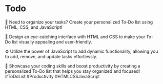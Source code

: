 # Todo


📝 Need to organize your tasks? Create your personalized To-Do list using HTML, CSS, and JavaScript!

🎨 Design an eye-catching interface with HTML and CSS to make your To-Do list visually appealing and user-friendly.

⚙️ Utilize the power of JavaScript to add dynamic functionality, allowing you to add, remove, and update tasks effortlessly.

🚀 Showcase your coding skills and boost productivity by creating a personalized To-Do list that helps you stay organized and focused! #ToDoList #Productivity #HTMLCSSJavaScript
